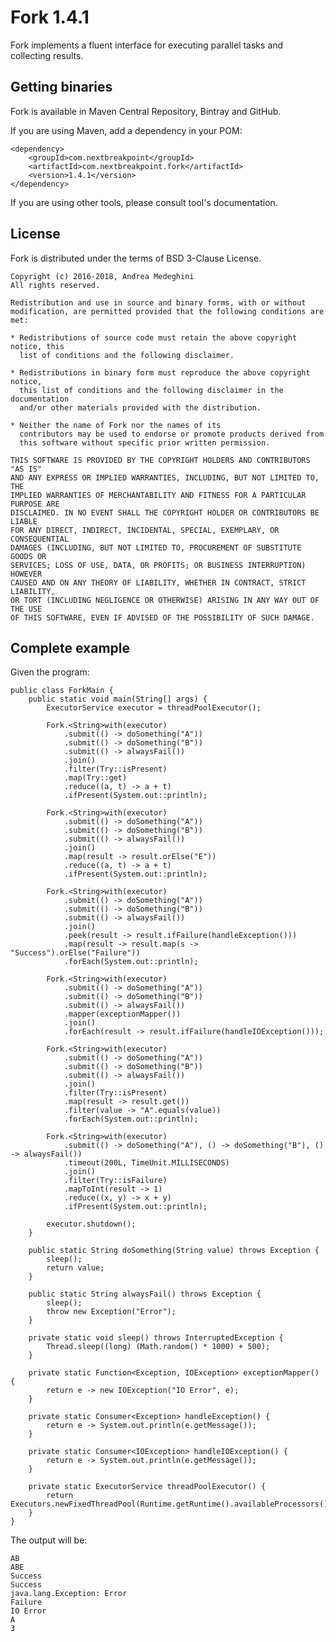 # Fork 1.4.1

Fork implements a fluent interface for executing parallel tasks and collecting results.

## Getting binaries

Fork is available in Maven Central Repository, Bintray and GitHub.

If you are using Maven, add a dependency in your POM:

    <dependency>
        <groupId>com.nextbreakpoint</groupId>
        <artifactId>com.nextbreakpoint.fork</artifactId>
        <version>1.4.1</version>
    </dependency>

If you are using other tools, please consult tool's documentation.

## License

Fork is distributed under the terms of BSD 3-Clause License.

    Copyright (c) 2016-2018, Andrea Medeghini
    All rights reserved.

    Redistribution and use in source and binary forms, with or without
    modification, are permitted provided that the following conditions are met:

    * Redistributions of source code must retain the above copyright notice, this
      list of conditions and the following disclaimer.

    * Redistributions in binary form must reproduce the above copyright notice,
      this list of conditions and the following disclaimer in the documentation
      and/or other materials provided with the distribution.

    * Neither the name of Fork nor the names of its
      contributors may be used to endorse or promote products derived from
      this software without specific prior written permission.

    THIS SOFTWARE IS PROVIDED BY THE COPYRIGHT HOLDERS AND CONTRIBUTORS "AS IS"
    AND ANY EXPRESS OR IMPLIED WARRANTIES, INCLUDING, BUT NOT LIMITED TO, THE
    IMPLIED WARRANTIES OF MERCHANTABILITY AND FITNESS FOR A PARTICULAR PURPOSE ARE
    DISCLAIMED. IN NO EVENT SHALL THE COPYRIGHT HOLDER OR CONTRIBUTORS BE LIABLE
    FOR ANY DIRECT, INDIRECT, INCIDENTAL, SPECIAL, EXEMPLARY, OR CONSEQUENTIAL
    DAMAGES (INCLUDING, BUT NOT LIMITED TO, PROCUREMENT OF SUBSTITUTE GOODS OR
    SERVICES; LOSS OF USE, DATA, OR PROFITS; OR BUSINESS INTERRUPTION) HOWEVER
    CAUSED AND ON ANY THEORY OF LIABILITY, WHETHER IN CONTRACT, STRICT LIABILITY,
    OR TORT (INCLUDING NEGLIGENCE OR OTHERWISE) ARISING IN ANY WAY OUT OF THE USE
    OF THIS SOFTWARE, EVEN IF ADVISED OF THE POSSIBILITY OF SUCH DAMAGE.

## Complete example

Given the program:

    public class ForkMain {
        public static void main(String[] args) {
            ExecutorService executor = threadPoolExecutor();

            Fork.<String>with(executor)
                .submit(() -> doSomething("A"))
                .submit(() -> doSomething("B"))
                .submit(() -> alwaysFail())
                .join()
                .filter(Try::isPresent)
                .map(Try::get)
                .reduce((a, t) -> a + t)
                .ifPresent(System.out::println);

            Fork.<String>with(executor)
                .submit(() -> doSomething("A"))
                .submit(() -> doSomething("B"))
                .submit(() -> alwaysFail())
                .join()
                .map(result -> result.orElse("E"))
                .reduce((a, t) -> a + t)
                .ifPresent(System.out::println);

            Fork.<String>with(executor)
                .submit(() -> doSomething("A"))
                .submit(() -> doSomething("B"))
                .submit(() -> alwaysFail())
                .join()
                .peek(result -> result.ifFailure(handleException()))
                .map(result -> result.map(s -> "Success").orElse("Failure"))
                .forEach(System.out::println);

            Fork.<String>with(executor)
                .submit(() -> doSomething("A"))
                .submit(() -> doSomething("B"))
                .submit(() -> alwaysFail())
                .mapper(exceptionMapper())
                .join()
                .forEach(result -> result.ifFailure(handleIOException()));

            Fork.<String>with(executor)
                .submit(() -> doSomething("A"))
                .submit(() -> doSomething("B"))
                .submit(() -> alwaysFail())
                .join()
                .filter(Try::isPresent)
                .map(result -> result.get())
                .filter(value -> "A".equals(value))
                .forEach(System.out::println);

            Fork.<String>with(executor)
                .submit(() -> doSomething("A"), () -> doSomething("B"), () -> alwaysFail())
                .timeout(200L, TimeUnit.MILLISECONDS)
                .join()
                .filter(Try::isFailure)
                .mapToInt(result -> 1)
                .reduce((x, y) -> x + y)
                .ifPresent(System.out::println);

            executor.shutdown();
        }

        public static String doSomething(String value) throws Exception {
            sleep();
            return value;
        }

        public static String alwaysFail() throws Exception {
            sleep();
            throw new Exception("Error");
        }

        private static void sleep() throws InterruptedException {
            Thread.sleep((long) (Math.random() * 1000) + 500);
        }

        private static Function<Exception, IOException> exceptionMapper() {
            return e -> new IOException("IO Error", e);
        }

        private static Consumer<Exception> handleException() {
            return e -> System.out.println(e.getMessage());
        }

        private static Consumer<IOException> handleIOException() {
            return e -> System.out.println(e.getMessage());
        }

        private static ExecutorService threadPoolExecutor() {
            return Executors.newFixedThreadPool(Runtime.getRuntime().availableProcessors());
        }
    }

The output will be:

    AB
    ABE
    Success
    Success
    java.lang.Exception: Error
    Failure
    IO Error
    A
    3
